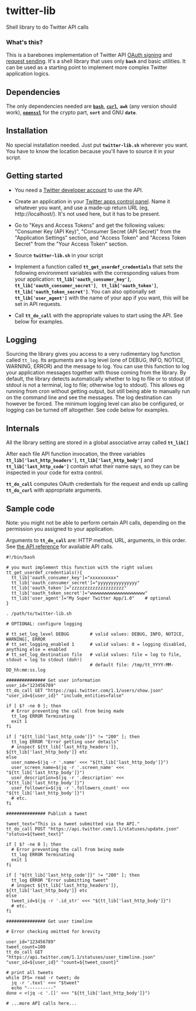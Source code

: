 # twitter-lib
Shell library to do Twitter API calls

### What's this?

This is a barebones implementation of Twitter API [OAuth signing](https://developer.twitter.com/en/docs/basics/authentication/guides/creating-a-signature.html) and [request sending](https://developer.twitter.com/en/docs/basics/authentication/guides/authorizing-a-request). It's a shell library that uses only **`bash`** and basic utilities. It can be used as a starting point to implement more complex Twitter application logics.

## Dependencies

The only dependencies needed are [**`bash`**](https://www.gnu.org/software/bash/), [**`curl`**](https://curl.haxx.se/), **`awk`** (any version should work), [**`openssl`**](https://www.openssl.org/) for the crypto part, **`sort`** and GNU **`date`**.

## Installation

No special installation needed. Just put **`twitter-lib.sh`** wherever you want. You have to know the location because you'll have to source it in your script.

## Getting started

- You need a [Twitter developer account](https://developer.twitter.com/) to use the API.

- Create an application in your [Twitter apps control panel](https://apps.twitter.com). Name it whatever you want, and use a made-up return URL (eg, http://localhost/). It's not used here, but it has to be present.

- Go to "Keys and Access Tokens" and get the following values: "Consumer Key (API Key)", "Consumer Secret (API Secret)" from the "Application Settings" section, and "Access Token" and "Access Token Secret" from the "Your Access Token" section.

- Source **`twitter-lib.sh`** in your script

- Implement a function called **`tt_get_userdef_credentials`** that sets the following environment variables with the corresponding values from your application: **`tt_lib['oauth_consumer_key']`**, **`tt_lib['oauth_consumer_secret']`**, **` tt_lib['oauth_token']`**, **`tt_lib['oauth_token_secret']`**. You can also optionally set **`tt_lib['user_agent']`** with the name of your app if you want, this will be set in API requests.

- Call **`tt_do_call`** with the appropriate values to start using the API. See below for examples.

## Logging

Sourcing the library gives you access to a very rudimentary log function called `tt_log`. Its arguments are a log level (one of  DEBUG, INFO, NOTICE, WARNING, ERROR) and the message to log. You can use this function to log your application messages together with those coming from the library. By default, the library detects automatically whether to log to file or to stdout (if stdout is not a terminal, log to file; otherwise log to stdout). This allows eg running from cron without getting output, but still being able to manually run on the command line and see the messages. The log destination can however be forced. The minimum logging level can also be configured, or logging can be turned off altogether. See code below for examples.

## Internals

All the library setting are stored in a global associative array called **`tt_lib[]`**

After each file API function invocation, the three variables **`tt_lib['last_http_headers']`**, **`tt_lib['last_http_body']`** and **`tt_lib['last_http_code']`** contain what their name says, so they can be inspected in your code for extra control.

**`tt_do_call`** computes OAuth credentials for the request and ends up calling **`tt_do_curl`** with appropriate arguments.

## Sample code

Note: you might not be able to perform certain API calls, depending on the permission you assigned to your application.

Arguments to **`tt_do_call`** are: HTTP method, URL, arguments, in this order. See [the API reference](https://developer.twitter.com/en/docs/api-reference-index) for available API calls.

```
#!/bin/bash

# you must implement this function with the right values
tt_get_userdef_credentials(){
  tt_lib['oauth_consumer_key']="xxxxxxxxxx"
  tt_lib['oauth_consumer_secret']="yyyyyyyyyyyyyyy"
  tt_lib['oauth_token']="zzzzzzzzzzzzzzzzzzzz"
  tt_lib['oauth_token_secret']="wwwwwwwwwwwwwwwwwwwww"
  tt_lib['user_agent']="My Super Twitter App/1.0"    # optional
}

. /path/to/twitter-lib.sh

# OPTIONAL: configure logging

# tt_set_log_level DEBUG        # valid values: DEBUG, INFO, NOTICE, WARNING], ERROR
# tt_set_logging_enabled 1      # valid values: 0 = logging disabled, anything else = enabled
# tt_set_log_destination file   # valid values: file = log to file, stdout = log to stdout (doh!)
                                # default file: /tmp/tt_YYYY-MM-DD_hh:mm:ss.log

############### Get user information
user_id="123456789"
tt_do_call GET "https://api.twitter.com/1.1/users/show.json" "user_id=${user_id}" "include_entities=false"

if [ $? -ne 0 ]; then
  # Error preventing the call from being made
  tt_log ERROR Terminating
  exit 1
fi

if [ "${tt_lib['last_http_code']}" != "200" ]; then
  tt_log ERROR "Error getting user details" 
  # inspect ${tt_lib['last_http_headers']}, ${tt_lib['last_http_body']} etc
else
  user_name=$(jq -r '.name' <<< "${tt_lib['last_http_body']}")
  user_screen_name=$(jq -r '.screen_name' <<< "${tt_lib['last_http_body']}")
  user_description=$(jq -r '.description' <<< "${tt_lib['last_http_body']}")
  user_followers=$(jq -r '.followers_count' <<< "${tt_lib['last_http_body']}")
  # etc.
fi

############### Publish a tweet

tweet_text="This is a tweet submitted via the API."
tt_do_call POST "https://api.twitter.com/1.1/statuses/update.json" "status=${tweet_text}"

if [ $? -ne 0 ]; then
  # Error preventing the call from being made
  tt_log ERROR Terminating
  exit 1
fi

if [ "${tt_lib['last_http_code']}" != "200" ]; then
  tt_log ERROR "Error submitting tweet"
  # inspect ${tt_lib['last_http_headers']}, ${tt_lib['last_http_body']} etc
else
  tweet_id=$(jq -r '.id_str' <<< "${tt_lib['last_http_body']}")
  # etc.  
fi

############### Get user timeline

# Error checking omitted for brevity

user_id="123456789"
tweet_count=100
tt_do_call GET "https://api.twitter.com/1.1/statuses/user_timeline.json" "user_id=${user_id}" "count=${tweet_count}"

# print all tweets
while IFS= read -r tweet; do
  jq -r '.text' <<< "$tweet"
  echo "----------"
done < <(jq -c '.[]' <<< "${tt_lib['last_http_body']}")

# ...more API calls here...

```
